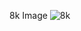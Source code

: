 8k Image
![8k]([https://github.com/anhhao00777/MMD-Render-WebGL-Three.js/assets/106489200/99f49825-debc-4611-9e6f-f292e3864574](https://cdn.glitch.me/55fdc6f3-3722-4735-a2b8-ef69b44d9709/MMD%20renderer%20-%201726989283183.png?v=1726990957527))
